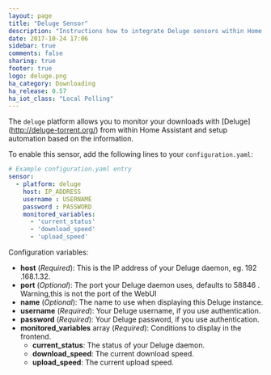 ```yaml
---
layout: page
title: "Deluge Sensor"
description: "Instructions how to integrate Deluge sensors within Home Assistant."
date: 2017-10-24 17:06
sidebar: true
comments: false
sharing: true
footer: true
logo: deluge.png
ha_category: Downloading
ha_release: 0.57
ha_iot_class: "Local Polling"
---
```



The `deluge` platform allows you to monitor your downloads with [Deluge]
(http://deluge-torrent.org/) from within Home Assistant and setup automation based on the information.

To enable this sensor, add the following lines to your `configuration.yaml`:

```yaml
# Example configuration.yaml entry
sensor:
  - platform: deluge
    host: IP_ADDRESS
    username : USERNAME
    password : PASSWORD
    monitored_variables:
      - 'current_status'
      - 'download_speed'
      - 'upload_speed'
```

Configuration variables:

- **host** (*Required*): This is the IP address of your Deluge daemon, eg. 192
.168.1.32.
- **port** (*Optional*): The port your Deluge daemon uses, defaults to 58846
. Warning,this is not the port of the WebUI
- **name** (*Optional*): The name to use when displaying this Deluge instance.
- **username** (*Required*): Your Deluge username, if you use authentication.
- **password** (*Required*): Your Deluge password, if you use authentication.
- **monitored_variables** array (*Required*): Conditions to display in the frontend.
  - **current_status**: The status of your Deluge daemon.
  - **download_speed**: The current download speed.
  - **upload_speed**: The current upload speed.


